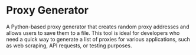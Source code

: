 # Proxy Generator
A Python-based proxy generator that creates random proxy addresses and allows users to save them to a file. This tool is ideal for developers who need a quick way to generate a list of proxies for various applications, such as web scraping, API requests, or testing purposes.
